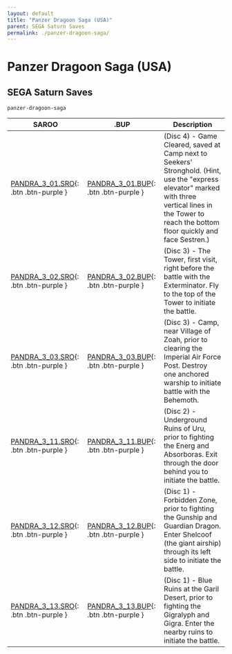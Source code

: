 ```yaml
---
layout: default
title: "Panzer Dragoon Saga (USA)"
parent: SEGA Saturn Saves
permalink: ./panzer-dragoon-saga/
---
```

# Panzer Dragoon Saga (USA)

## SEGA Saturn Saves

`panzer-dragoon-saga`

| SAROO | .BUP | Description |
|------|----------|-------------|
| [PANDRA_3_01.SRO](PANDRA_3_01.SRO){: .btn .btn-purple } | [PANDRA_3_01.BUP](PANDRA_3_01.BUP){: .btn .btn-purple } | (Disc 4) - Game Cleared, saved at Camp next to Seekers' Stronghold. (Hint, use the "express elevator" marked with three vertical lines in the Tower to reach the bottom floor quickly and face Sestren.) |
| [PANDRA_3_02.SRO](PANDRA_3_02.SRO){: .btn .btn-purple } | [PANDRA_3_02.BUP](PANDRA_3_02.BUP){: .btn .btn-purple } | (Disc 3) - The Tower, first visit, right before the battle with the Exterminator. Fly to the top of the Tower to initiate the battle. |
| [PANDRA_3_03.SRO](PANDRA_3_03.SRO){: .btn .btn-purple } | [PANDRA_3_03.BUP](PANDRA_3_03.BUP){: .btn .btn-purple } | (Disc 3) - Camp, near Village of Zoah, prior to clearing the Imperial Air Force Post. Destroy one anchored warship to initiate battle with the Behemoth. |
| [PANDRA_3_11.SRO](PANDRA_3_11.SRO){: .btn .btn-purple } | [PANDRA_3_11.BUP](PANDRA_3_11.BUP){: .btn .btn-purple } | (Disc 2) - Underground Ruins of Uru, prior to fighting the Energ and Absorboras. Exit through the door behind you to initiate the battle. |
| [PANDRA_3_12.SRO](PANDRA_3_12.SRO){: .btn .btn-purple } | [PANDRA_3_12.BUP](PANDRA_3_12.BUP){: .btn .btn-purple } | (Disc 1) - Forbidden Zone, prior to fighting the Gunship and Guardian Dragon. Enter Shelcoof (the giant airship) through its left side to initiate the battle. |
| [PANDRA_3_13.SRO](PANDRA_3_13.SRO){: .btn .btn-purple } | [PANDRA_3_13.BUP](PANDRA_3_13.BUP){: .btn .btn-purple } | (Disc 1) - Blue Ruins at the Garil Desert, prior to fighting the Gigralyph and Gigra. Enter the nearby ruins to initiate the battle. |
